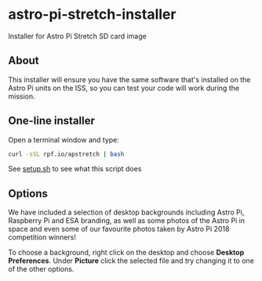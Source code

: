 # astro-pi-stretch-installer

Installer for Astro Pi Stretch SD card image

## About

This installer will ensure you have the same software that's installed on the
Astro Pi units on the ISS, so you can test your code will work during the
mission.

## One-line installer

Open a terminal window and type:

```bash
curl -sSL rpf.io/apstretch | bash
```

See [setup.sh](setup.sh) to see what this script does

## Options

We have included a selection of desktop backgrounds including Astro Pi,
Raspberry Pi and ESA branding, as well as some photos of the Astro Pi in space
and even some of our favourite photos taken by Astro Pi 2018 competition
winners!

To choose a background, right click on the desktop and choose **Desktop
Preferences**. Under **Picture** click the selected file and try changing it
to one of the other options.
